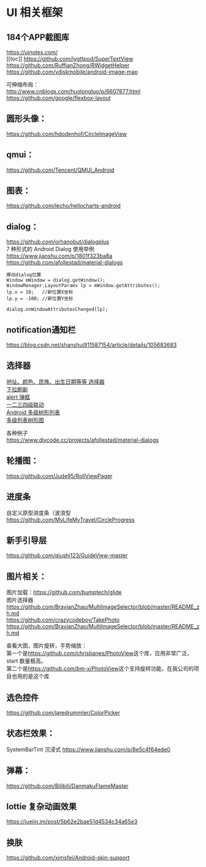 # UI 相关框架
## 184个APP截图库
<https://uinotes.com/>  
[[toc]]
<https://github.com/lygttpod/SuperTextView>  
<https://github.com/RuffianZhong/RWidgetHelper>  
<https://github.com/vdiskmobile/android-image-map>

可伸缩布局：  
<http://www.cnblogs.com/huolongluo/p/6607877.html>  
<https://github.com/google/flexbox-layout>

## 圆形头像：

<https://github.com/hdodenhof/CircleImageView>

## qmui：

<https://github.com/Tencent/QMUI_Android>

## 图表：

<https://github.com/lecho/hellocharts-android>

## dialog：

<https://github.com/orhanobut/dialogplus>  
7 种形式的 Android Dialog 使用举例  
<https://www.jianshu.com/p/1801f323ba8a>  
<https://github.com/afollestad/material-dialogs>

```
挪动dialog位置
Window mWindow = dialog.getWindow();
WindowManager.LayoutParams lp = mWindow.getAttributes();
lp.x = 10;   //新位置X坐标
lp.y = -100; //新位置Y坐标

dialog.onWindowAttributesChanged(lp);
```

## notification通知栏
<https://blog.csdn.net/shanshui911587154/article/details/105683683>

## 选择器

[地址、颜色、民族、出生日期等等 选择器](https://github.com/gzu-liyujiang/AndroidPicker)  
[下拉刷新](https://github.com/scwang90/SmartRefreshLayout)  
[alert 弹框](https://github.com/Tapadoo/Alerter)  
[一二三四级联动](https://www.ctolib.com/FourLevelLinkage.html)  
[Android 多级树形列表](https://github.com/zhangke3016/MultilevelTreeList)  
 [多级列表树形图](https://github.com/TellH/RecyclerTreeView)

各种例子  
<https://www.diycode.cc/projects/afollestad/material-dialogs>

## 轮播图：

<https://github.com/Jude95/RollViewPager>

## 进度条

自定义原型进度条（波浪型  
<https://github.com/MyLifeMyTravel/CircleProgress>

## 新手引导层

<https://github.com/qiushi123/GuideView-master>

## 图片相关：

图片加载：<https://github.com/bumptech/glide>  
图片选择器  
<https://github.com/BravianZhao/MultiImageSelector/blob/master/README_zh.md>  
<https://github.com/crazycodeboy/TakePhoto>  
<https://github.com/BravianZhao/MultiImageSelector/blob/master/README_zh.md>

查看大图，图片旋转，手势缩放：  
第一个是<https://github.com/chrisbanes/PhotoView>这个库，应用非常广泛，start 数量极高。  
第二个是<https://github.com/bm-x/PhotoView>这个支持旋转功能，在我公司的项目也用的是这个库

## 选色控件

<https://github.com/jaredrummler/ColorPicker>

## 状态栏效果：

SystemBarTint 沉浸式
<https://www.jianshu.com/p/8e5c4f64ede0>

## 弹幕：

<https://github.com/Bilibili/DanmakuFlameMaster>

## lottie 复杂动画效果

<https://juejin.im/post/5b62e2bae51d4534c34a65e3>

## 换肤

<https://github.com/ximsfei/Android-skin-support>
